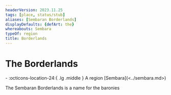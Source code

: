 ```yaml
---
headerVersion: 2023.11.25
tags: [place, status/stub]
aliases: [Sembaran Borderlands]
displayDefaults: {defArt: the}
whereabouts: Sembara
typeOf: region
title: Borderlands
---
```

# The Borderlands
<div class="grid cards ext-narrow-margin ext-one-column" markdown>
-    :octicons-location-24:{ .lg .middle } A region [Sembara](<../sembara.md>)  
</div>


The Sembaran Borderlands is a name for the baronies 